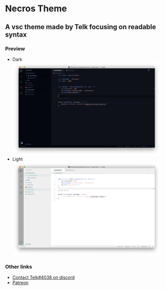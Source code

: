 # Necros Theme
## A vsc theme made by Telk focusing on readable syntax

### Preview
* Dark
![Dark](https://raw.githubusercontent.com/telkenes/necros/master/dark.png)
* Light
![Light](https://raw.githubusercontent.com/telkenes/necros/master/light.png)

### Other links
* [Contact Telk#4038 on discord](https://discordapp.com/channels/@me)
* [Patreon](https://www.patreon.com/telk)
